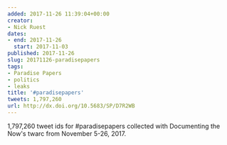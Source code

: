 ```yaml
---
added: 2017-11-26 11:39:04+00:00
creator:
- Nick Ruest
dates:
- end: 2017-11-26
  start: 2017-11-03
published: 2017-11-26
slug: 20171126-paradisepapers
tags:
- Paradise Papers
- politics
- leaks
title: '#paradisepapers'
tweets: 1,797,260
url: http://dx.doi.org/10.5683/SP/D7R2WB
---
```


1,797,260 tweet ids for #paradisepapers collected with Documenting the Now's twarc from November 5-26, 2017.
